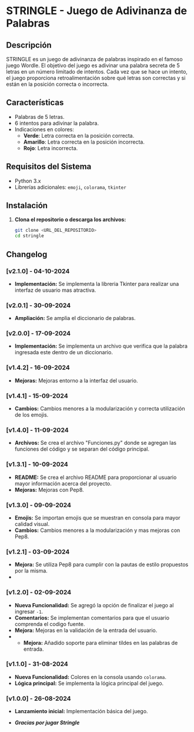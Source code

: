 # STRINGLE - Juego de Adivinanza de Palabras

## Descripción

STRINGLE es un juego de adivinanza de palabras inspirado en el famoso juego Wordle. El objetivo del juego es adivinar una palabra secreta de 5 letras en un número limitado de intentos. Cada vez que se hace un intento, el juego proporciona retroalimentación sobre qué letras son correctas y si están en la posición correcta o incorrecta.

## Características

- Palabras de 5 letras.
- 6 intentos para adivinar la palabra.
- Indicaciones en colores:
  - **Verde**: Letra correcta en la posición correcta.
  - **Amarillo**: Letra correcta en la posición incorrecta.
  - **Rojo**: Letra incorrecta.

## Requisitos del Sistema

- Python 3.x
- Librerías adicionales: `emoji`, `colorama`, `tkinter`

## Instalación

1. **Clona el repositorio o descarga los archivos:**

   ```bash
   git clone <URL_DEL_REPOSITORIO>
   cd stringle
## Changelog

### [v2.1.0] - 04-10-2024
- **Implementación:** Se implementa la libreria Tkinter para realizar una interfaz de usuario mas atractiva.

### [v2.0.1] - 30-09-2024
- **Ampliación:** Se amplia el diccionario de palabras.

### [v2.0.0] - 17-09-2024
- **Implementación:** Se implementa un archivo que verifica que la palabra ingresada este dentro de un diccionario.

### [v1.4.2] - 16-09-2024
- **Mejoras:** Mejoras entorno a la interfaz del usuario.

### [v1.4.1] - 15-09-2024
- **Cambios:** Cambios menores a la modularización y correcta utilización de los emojis.

### [v1.4.0] - 11-09-2024
- **Archivos:** Se crea el archivo "Funciones.py" donde se agregan las funciones del código y se separan del código principal.

### [v1.3.1] - 10-09-2024
- **README:** Se crea el archivo README para proporcionar al usuario mayor información acerca del proyecto.
- **Mejoras:** Mejoras con Pep8.

### [v1.3.0] - 09-09-2024
- **Emojis:** Se importan emojis que se muestran en consola para mayor calidad visual.
- **Cambios:** Cambios menores a la modularización y mas mejoras con Pep8.

### [v1.2.1] - 03-09-2024
- **Mejora:** Se utiliza Pep8 para cumplir con la pautas de estilo propuestos por la misma.
- 
### [v1.2.0] - 02-09-2024
- **Nueva Funcionalidad:** Se agregó la opción de finalizar el juego al ingresar `-1`.
- **Comentarios:** Se implementan comentarios para que el usuario comprenda el codigo fuente.
- **Mejora:** Mejoras en la validación de la entrada del usuario.
- - **Mejora:** Añadido soporte para eliminar tildes en las palabras de entrada.

### [v1.1.0] - 31-08-2024
- **Nueva Funcionalidad:** Colores en la consola usando `colorama`.
- **Lógica principal:** Se implementa la lógica principal del juego.

### [v1.0.0] - 26-08-2024
- **Lanzamiento inicial:** Implementación básica del juego.

- ***Gracias por jugar Stringle***
